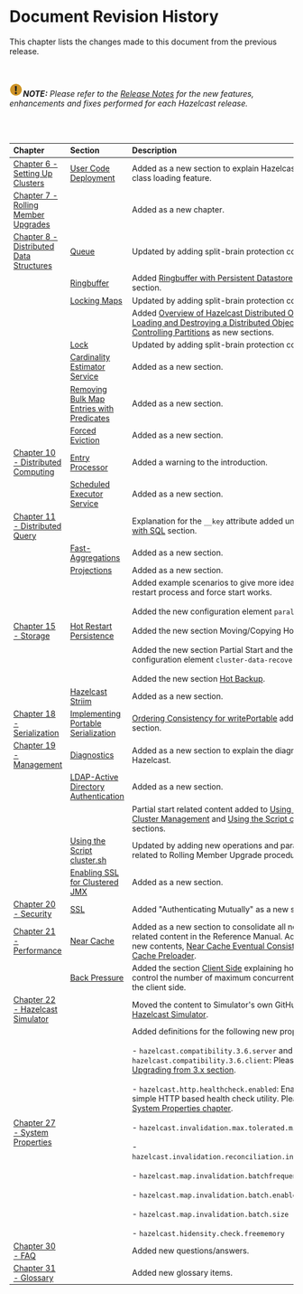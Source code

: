 

# Document Revision History

This chapter lists the changes made to this document from the previous release.

<br></br>
![image](images/NoteSmall.jpg)***NOTE:*** *Please refer to the <a href="http://docs.hazelcast.org/docs/release-notes/" target="_blank">Release Notes</a> for the new features, enhancements and fixes performed for each Hazelcast release.*

<br></br>

|Chapter|Section|Description|
|:-------|:-------|:-----------|
|[Chapter 6 - Setting Up Clusters](#setting-up-clusters)|[User Code Deployment](#user-code-deployment)|Added as a new section to explain Hazelcast's distributed class loading feature.
|[Chapter 7 - Rolling Member Upgrades](#rolling-member-upgrades)||Added as a new chapter.
|[Chapter 8 - Distributed Data Structures](#distributed-data-structures)|[Queue](#queue)| Updated  by adding split-brain protection content.
||[Ringbuffer](#ringbuffer)|Added [Ringbuffer with Persistent Datastore](#ringbuffer-with-persistent-datastore) as a new section.
||[Locking Maps](#locking-maps)| Updated by adding split-brain protection content.
|||Added [Overview of Hazelcast Distributed Objects](#overview-of-hazelcast-distributed-objects), [Loading and Destroying a Distributed Object](#loading-and-destroying-a-distributed-object) and [Controlling Partitions](#controlling-partitions) as new sections.
||[Lock](#lock)| Updated by adding split-brain protection content.
||[Cardinality Estimator Service](#cardinality-estimator-service)| Added as a new section.
||[Removing Bulk Map Entries with Predicates](#removing-bulk-map-entries-with-predicates)|Added as a new section.
||[Forced Eviction](#forced-eviction)| Added as a new section.
|[Chapter 10 - Distributed Computing](#distributed-computing)|[Entry Processor](#entry-processor)| Added a warning to the introduction.
||[Scheduled Executor Service](#scheduled-executor-service)| Added as a new section.
|[Chapter 11 - Distributed Query](#distributed-query)||Explanation for the `__key` attribute added under [Querying with SQL](#querying-with-sql) section.
||[Fast-Aggregations](#fast-aggregations)|Added as a new section.
||[Projections](#projections)|Added as a new section.
|[Chapter 15 - Storage](#storage)|[Hot Restart Persistence](#hot-restart-persistence)|Added example scenarios to give more idea on how the restart process and force start works.<br></br> Added the new configuration element `parallelism`. <br></br> Added the new section Moving/Copying Hot Restart Data. <br></br> Added the new section Partial Start and the new configuration element `cluster-data-recovery-policy`. <br></br> Added the new section [Hot Backup](#hot-backup).
||[Hazelcast Striim](#hazelcast-striim-hot-cache)| Added as a new section.
|[Chapter 18 - Serialization](#serialization)|[Implementing Portable Serialization](#implementing-portable-serialization)|[Ordering Consistency for writePortable](#ordering-consistency-for-writeportable) added as a new section.|
|[Chapter 19 - Management](#management)|[Diagnostics](#diagnostics)|Added as a new section to explain the diagnostic utility of Hazelcast.|
||[LDAP-Active Directory Authentication](#ldap-active-directory-authentication)|Added as a new section.
|||Partial start related content added to [Using REST API for Cluster Management](#using-rest-api-for-cluster-management) and [Using the Script cluster.sh](#using-the-script-clustersh) sections.
||[Using the Script cluster.sh](#using-the-script-clustersh)| Updated by adding new operations and parameters related to Rolling Member Upgrade procedures.
||[Enabling SSL for Clustered JMX](#enabling-ssl-for-clustered-jmx)|Added as a new section.
|[Chapter 20 - Security](#security)|[SSL](#ssl)|Added "Authenticating Mutually" as a new section.|
|[Chapter 21 - Performance](#performance)|[Near Cache](#near-cache)|Added as a new section to consolidate all near cache related content in the Reference Manual. Added also the new contents, [Near Cache Eventual Consistency](#near-cache-eventual-consistency) and [Near Cache Preloader](#near-cache-preloader).|
||[Back Pressure](#back-pressure)|Added the section [Client Side](#client-side) explaining how you can control the number of maximum concurrent invocations at the client side.
|[Chapter 22 - Hazelcast Simulator](#hazelcast-simulator)||Moved the content to Simulator's own GitHub repository at [Hazelcast Simulator](https://github.com/hazelcast/hazelcast-simulator/blob/master/README.md).|
|[Chapter 27 - System Properties](#system-properties)||Added definitions for the following new properties: <br></br>- `hazelcast.compatibility.3.6.server` and `hazelcast.compatibility.3.6.client`: Please refer to the [Upgrading from 3.x section](#upgrading-from-3-x).<br></br> - `hazelcast.http.healthcheck.enabled`: Enabler for a simple HTTP based health check utility. Please refer to the [System Properties chapter](#system-properties). <br></br> - `hazelcast.invalidation.max.tolerated.miss.count` <br></br> - `hazelcast.invalidation.reconciliation.interval.seconds` <br></br> - `hazelcast.map.invalidation.batchfrequency.seconds` <br></br> - `hazelcast.map.invalidation.batch.enabled` <br></br> - `hazelcast.map.invalidation.batch.size`<br></br> - `hazelcast.hidensity.check.freememory`
|[Chapter 30 - FAQ](#frequently-asked-questions)||Added new questions/answers.|
|[Chapter 31 - Glossary](#glossary)||Added new glossary items.|



<br> </br>
